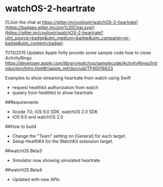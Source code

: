 # watchOS-2-heartrate

[![Join the chat at https://gitter.im/coolioxlr/watchOS-2-heartrate](https://badges.gitter.im/Join%20Chat.svg)](https://gitter.im/coolioxlr/watchOS-2-heartrate?utm_source=badge&utm_medium=badge&utm_campaign=pr-badge&utm_content=badge)

11/13/2015 Updates
Apple finlly provide some sample code how to close ActivityRings
https://developer.apple.com/library/watchos/samplecode/ActivityRings/Introduction/Intro.html#//apple_ref/doc/uid/TP40016623


Examples to show streaming heartrate from watch using Swift

- request healthkit authorization from watch
- queary from healthkit to show heartrate


##Requirements

- Xcode 7.0, iOS 9.0 SDK, watchOS 2.0 SDK
- iOS 9.0 and watchOS 2.0

##How to build

- Change the "Team" setting on [General] for each target.
- Setup HealthKit for the WatchKit extension target.

##watchOS Beta3 

- Simulator now showing simulated heartrate 

##watchOS Beta4

- Updated with new APIs 
